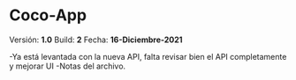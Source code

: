 # Coco-App

Versión: <b>1.0</b>
Build: <b>2</b>
Fecha: <b>16-Diciembre-2021</b><br>


-Ya está levantada con la nueva API, falta revisar bien el API completamente y mejorar UI
-Notas del archivo.

